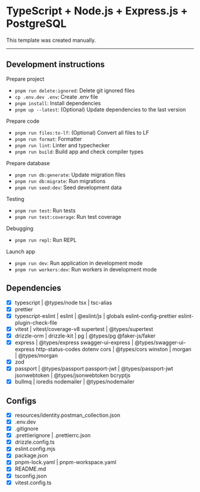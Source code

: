 # TypeScript + Node.js + Express.js + PostgreSQL

This template was created manually.

---

## Development instructions

Prepare project

- `pnpm run delete:ignored`: Delete git ignored files
- `cp .env.dev .env`: Create .env file
- `pnpm install`: Install dependencies
- `pnpm up --latest`: (Optional) Update dependencies to the last version

Prepare code

- `pnpm run files:to-lf`: (Optional) Convert all files to LF
- `pnpm run format`: Formatter
- `pnpm run lint`: Linter and typechecker
- `pnpm run build`: Build app and check compiler types

Prepare database

- `pnpm run db:generate`: Update migration files
- `pnpm run db:migrate`: Run migrations
- `pnpm run seed:dev`: Seed development data

Testing

- `pnpm run test`: Run tests
- `pnpm run test:coverage`: Run test coverage

Debugging

- `pnpm run repl`: Run REPL

Launch app

- `pnpm run dev`: Run application in development mode
- `pnpm run workers:dev`: Run workers in development mode

## Dependencies

- [x] typescript | @types/node
      tsx | tsc-alias
- [x] prettier
- [x] typescript-eslint | eslint | @eslint/js | globals
      eslint-config-prettier
      eslint-plugin-check-file
- [x] vitest | vitest/coverage-v8
      supertest | @types/supertest
- [x] drizzle-orm | drizzle-kit | pg | @types/pg
      @faker-js/faker
- [x] express | @types/express
      swagger-ui-express | @types/swagger-ui-express
      http-status-codes
      dotenv
      cors | @types/cors
      winston | morgan | @types/morgan
- [x] zod
- [x] passport | @types/passport
      passport-jwt | @types/passport-jwt
      jsonwebtoken | @types/jsonwebtoken
      bcryptjs
- [x] bullmq | ioredis
      nodemailer | @types/nodemailer

## Configs

- [x] resources/identity.postman_collection.json
- [x] .env.dev
- [x] .gitignore
- [x] .prettierignore | .prettierrc.json
- [x] drizzle.config.ts
- [x] eslint.config.mjs
- [x] package.json
- [x] pnpm-lock.yaml | pnpm-workspace.yaml
- [x] README.md
- [x] tsconfig.json
- [x] vitest.config.ts
